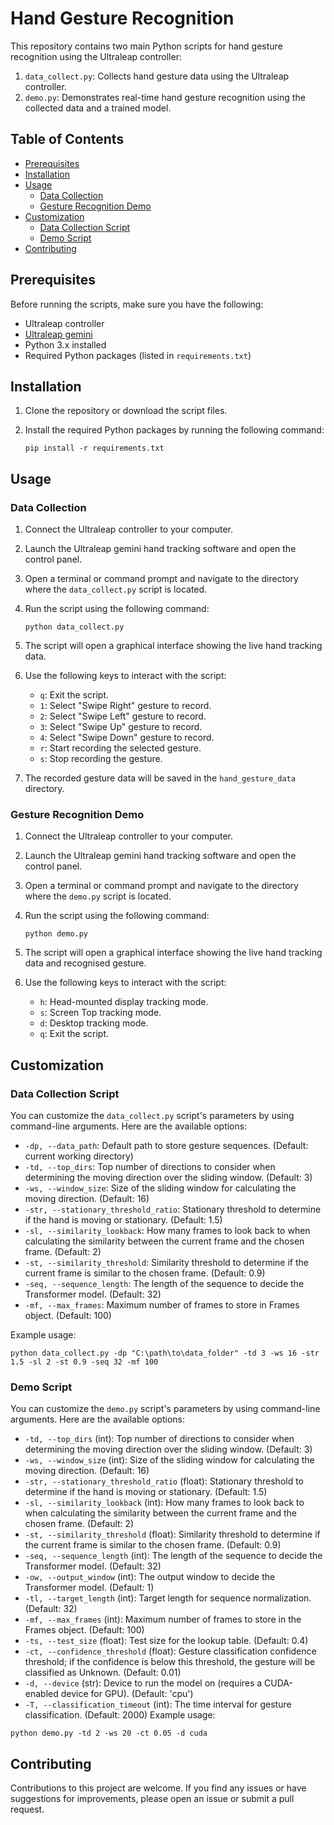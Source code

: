 # Hand Gesture Recognition

This repository contains two main Python scripts for hand gesture recognition using the Ultraleap controller:

1. `data_collect.py`: Collects hand gesture data using the Ultraleap controller.
2. `demo.py`: Demonstrates real-time hand gesture recognition using the collected data and a trained model.

## Table of Contents

- [Prerequisites](#prerequisites)
- [Installation](#installation)
- [Usage](#usage)
  - [Data Collection](#data-collection)
  - [Gesture Recognition Demo](#gesture-recognition-demo)
- [Customization](#customization)
  - [Data Collection Script](#data-collection-script)
  - [Demo Script](#demo-script)
- [Contributing](#contributing)

## Prerequisites

Before running the scripts, make sure you have the following:

- Ultraleap controller
- [Ultraleap gemini](https://leap2.ultraleap.com/downloads/)
- Python 3.x installed
- Required Python packages (listed in `requirements.txt`)

## Installation

1. Clone the repository or download the script files.
2. Install the required Python packages by running the following command:

   ```
   pip install -r requirements.txt
   ```

## Usage

### Data Collection

1. Connect the Ultraleap controller to your computer.
2. Launch the Ultraleap gemini hand tracking software and open the control panel.
3. Open a terminal or command prompt and navigate to the directory where the `data_collect.py` script is located.
4. Run the script using the following command:

   ```
   python data_collect.py
   ```

5. The script will open a graphical interface showing the live hand tracking data.
6. Use the following keys to interact with the script:
   - `q`: Exit the script.
   - `1`: Select "Swipe Right" gesture to record.
   - `2`: Select "Swipe Left" gesture to record.
   - `3`: Select "Swipe Up" gesture to record.
   - `4`: Select "Swipe Down" gesture to record.
   - `r`: Start recording the selected gesture.
   - `s`: Stop recording the gesture.
7. The recorded gesture data will be saved in the `hand_gesture_data` directory.

### Gesture Recognition Demo

1. Connect the Ultraleap controller to your computer.
2. Launch the Ultraleap gemini hand tracking software and open the control panel.
3. Open a terminal or command prompt and navigate to the directory where the `demo.py` script is located.
4. Run the script using the following command:

   ```
   python demo.py
   ```

5. The script will open a graphical interface showing the live hand tracking data and recognised gesture.
6. Use the following keys to interact with the script:
   - `h`: Head-mounted display tracking mode.
   - `s`: Screen Top tracking mode.
   - `d`: Desktop tracking mode.
   - `q`: Exit the script.

## Customization

### Data Collection Script

You can customize the `data_collect.py` script's parameters by using command-line arguments. Here are the available options:

- `-dp, --data_path`: Default path to store gesture sequences. (Default: current working directory)
- `-td, --top_dirs`: Top number of directions to consider when determining the moving direction over the sliding window. (Default: 3)
- `-ws, --window_size`: Size of the sliding window for calculating the moving direction. (Default: 16)
- `-str, --stationary_threshold_ratio`: Stationary threshold to determine if the hand is moving or stationary. (Default: 1.5)
- `-sl, --similarity_lookback`: How many frames to look back to when calculating the similarity between the current frame and the chosen frame. (Default: 2)
- `-st, --similarity_threshold`: Similarity threshold to determine if the current frame is similar to the chosen frame. (Default: 0.9)
- `-seq, --sequence_length`: The length of the sequence to decide the Transformer model. (Default: 32)
- `-mf, --max_frames`: Maximum number of frames to store in Frames object. (Default: 100)

Example usage:

```
python data_collect.py -dp "C:\path\to\data_folder" -td 3 -ws 16 -str 1.5 -sl 2 -st 0.9 -seq 32 -mf 100
```

### Demo Script

You can customize the `demo.py` script's parameters by using command-line arguments. Here are the available options:

- `-td, --top_dirs` (int): Top number of directions to consider when determining the moving direction over the sliding window. (Default: 3)
- `-ws, --window_size` (int): Size of the sliding window for calculating the moving direction. (Default: 16)
- `-str, --stationary_threshold_ratio` (float): Stationary threshold to determine if the hand is moving or stationary. (Default: 1.5)
- `-sl, --similarity_lookback` (int): How many frames to look back to when calculating the similarity between the current frame and the chosen frame. (Default: 2)
- `-st, --similarity_threshold` (float): Similarity threshold to determine if the current frame is similar to the chosen frame. (Default: 0.9)
- `-seq, --sequence_length` (int): The length of the sequence to decide the Transformer model. (Default: 32)
- `-ow, --output_window` (int): The output window to decide the Transformer model. (Default: 1)
- `-tl, --target_length` (int): Target length for sequence normalization. (Default: 32)
- `-mf, --max_frames` (int): Maximum number of frames to store in the Frames object. (Default: 100)
- `-ts, --test_size` (float): Test size for the lookup table. (Default: 0.4)
- `-ct, --confidence_threshold` (float): Gesture classification confidence threshold; if the confidence is below this threshold, the gesture will be classified as Unknown. (Default: 0.01)
- `-d, --device` (str): Device to run the model on (requires a CUDA-enabled device for GPU). (Default: 'cpu')
- `-T, --classification_timeout` (int): The time interval for gesture classification. (Default: 2000)
Example usage:

```
python demo.py -td 2 -ws 20 -ct 0.05 -d cuda
```

## Contributing

Contributions to this project are welcome. If you find any issues or have suggestions for improvements, please open an issue or submit a pull request.
